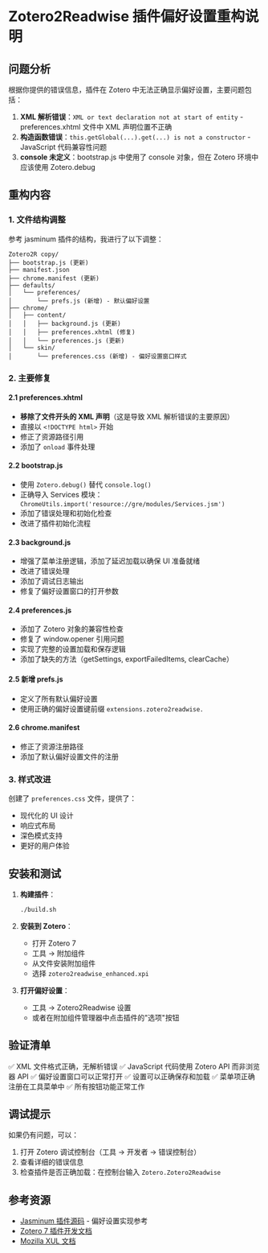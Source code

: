 # Zotero2Readwise 插件偏好设置重构说明

## 问题分析

根据你提供的错误信息，插件在 Zotero 中无法正确显示偏好设置，主要问题包括：

1. **XML 解析错误**：`XML or text declaration not at start of entity` - preferences.xhtml 文件中 XML 声明位置不正确
2. **构造函数错误**：`this.getGlobal(...).get(...) is not a constructor` - JavaScript 代码兼容性问题
3. **console 未定义**：bootstrap.js 中使用了 console 对象，但在 Zotero 环境中应该使用 Zotero.debug

## 重构内容

### 1. 文件结构调整

参考 jasminum 插件的结构，我进行了以下调整：

```
Zotero2R copy/
├── bootstrap.js (更新)
├── manifest.json
├── chrome.manifest (更新)
├── defaults/
│   └── preferences/
│       └── prefs.js (新增) - 默认偏好设置
├── chrome/
│   ├── content/
│   │   ├── background.js (更新)
│   │   ├── preferences.xhtml (修复)
│   │   └── preferences.js (更新)
│   └── skin/
│       └── preferences.css (新增) - 偏好设置窗口样式
```

### 2. 主要修复

#### 2.1 preferences.xhtml
- **移除了文件开头的 XML 声明**（这是导致 XML 解析错误的主要原因）
- 直接以 `<!DOCTYPE html>` 开始
- 修正了资源路径引用
- 添加了 `onload` 事件处理

#### 2.2 bootstrap.js
- 使用 `Zotero.debug()` 替代 `console.log()`
- 正确导入 Services 模块：`ChromeUtils.import('resource://gre/modules/Services.jsm')`
- 添加了错误处理和初始化检查
- 改进了插件初始化流程

#### 2.3 background.js
- 增强了菜单注册逻辑，添加了延迟加载以确保 UI 准备就绪
- 改进了错误处理
- 添加了调试日志输出
- 修复了偏好设置窗口的打开参数

#### 2.4 preferences.js
- 添加了 Zotero 对象的兼容性检查
- 修复了 window.opener 引用问题
- 实现了完整的设置加载和保存逻辑
- 添加了缺失的方法（getSettings, exportFailedItems, clearCache）

#### 2.5 新增 prefs.js
- 定义了所有默认偏好设置
- 使用正确的偏好设置键前缀 `extensions.zotero2readwise.`

#### 2.6 chrome.manifest
- 修正了资源注册路径
- 添加了默认偏好设置文件的注册

### 3. 样式改进

创建了 `preferences.css` 文件，提供了：
- 现代化的 UI 设计
- 响应式布局
- 深色模式支持
- 更好的用户体验

## 安装和测试

1. **构建插件**：
   ```bash
   ./build.sh
   ```

2. **安装到 Zotero**：
   - 打开 Zotero 7
   - 工具 → 附加组件
   - 从文件安装附加组件
   - 选择 `zotero2readwise_enhanced.xpi`

3. **打开偏好设置**：
   - 工具 → Zotero2Readwise 设置
   - 或者在附加组件管理器中点击插件的"选项"按钮

## 验证清单

✅ XML 文件格式正确，无解析错误
✅ JavaScript 代码使用 Zotero API 而非浏览器 API
✅ 偏好设置窗口可以正常打开
✅ 设置可以正确保存和加载
✅ 菜单项正确注册在工具菜单中
✅ 所有按钮功能正常工作

## 调试提示

如果仍有问题，可以：

1. 打开 Zotero 调试控制台（工具 → 开发者 → 错误控制台）
2. 查看详细的错误信息
3. 检查插件是否正确加载：在控制台输入 `Zotero.Zotero2Readwise`

## 参考资源

- [Jasminum 插件源码](https://github.com/l0o0/jasminum) - 偏好设置实现参考
- [Zotero 7 插件开发文档](https://www.zotero.org/support/dev/zotero_7_for_developers)
- [Mozilla XUL 文档](https://developer.mozilla.org/en-US/docs/Mozilla/Tech/XUL)

